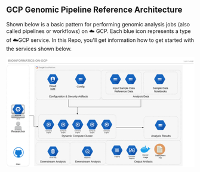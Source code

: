 ## GCP Genomic Pipeline Reference Architecture


Shown below is a basic pattern for performing genomic analysis jobs (also called pipelines or workflows) on ☁️ GCP. Each blue icon represents a type of ☁️GCP service.  In this Repo, you'll get information how to get started with the services shown below.  

[![gcp-bioinformatics](/images/main.png)]() 